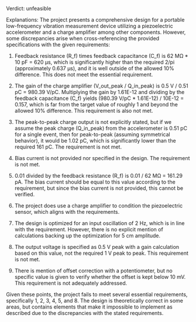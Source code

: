 Verdict: unfeasible

Explanations: 
The project presents a comprehensive design for a portable low-frequency vibration measurement device utilizing a piezoelectric accelerometer and a charge amplifier among other components. However, some discrepancies arise when cross-referencing the provided specifications with the given requirements:

1. Feedback resistance (R_f) times feedback capacitance (C_f) is 62 MΩ * 10 pF = 620 μs, which is significantly higher than the required 2/pi (approximately 0.637 μs), and it is well outside of the allowed 10% difference. This does not meet the essential requirement.

2. The gain of the charge amplifier (V_out_peak / Q_in_peak) is 0.5 V / 0.51 pC = 980.39 V/pC. Multiplying the gain by 1.61E-12 and dividing by the feedback capacitance (C_f) yields (980.39 V/pC * 1.61E-12) / 10E-12 = 0.157, which is far from the target value of roughly 1 and beyond the allowed 10% difference. This requirement is also not met.

3. The peak-to-peak charge output is not explicitly stated, but if we assume the peak charge (Q_in_peak) from the accelerometer is 0.51 pC for a single event, then for peak-to-peak (assuming symmetrical behavior), it would be 1.02 pC, which is significantly lower than the required 161 pC. The requirement is not met.

4. Bias current is not provided nor specified in the design. The requirement is not met.

5. 0.01 divided by the feedback resistance (R_f) is 0.01 / 62 MΩ = 161.29 pA. The bias current should be equal to this value according to the requirement, but since the bias current is not provided, this cannot be verified.

6. The project does use a charge amplifier to condition the piezoelectric sensor, which aligns with the requirements.

7. The design is optimized for an input oscillation of 2 Hz, which is in line with the requirement. However, there is no explicit mention of calculations backing up the optimization for 5 cm amplitude.

8. The output voltage is specified as 0.5 V peak with a gain calculation based on this value, not the required 1 V peak to peak. This requirement is not met.

9. There is mention of offset correction with a potentiometer, but no specific value is given to verify whether the offset is kept below 10 mV. This requirement is not adequately addressed.

Given these points, the project fails to meet several essential requirements, specifically 1, 2, 3, 4, 5, and 8. The design is theoretically correct in some areas, but contains elements that make it impossible to implement as described due to the discrepancies with the stated requirements.